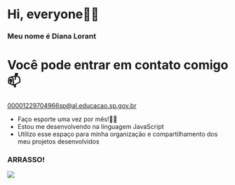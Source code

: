 # Hi, everyone🙆‍♀️

### Meu nome é **Diana** **Lorant**
# Você pode entrar em contato comigo 📫
00001229704966sp@al.educacao.sp.gov.br</br>
- Faço esporte uma vez por mês!🤸‍♀</br>
- Estou me desenvolvendo na linguagem JavaScript</br>
- Utilizo esse espaço para minha organização e compartilhamento dos meu projetos desenvolvidos</br>
### ARRASSO!

![](https://media.tenor.com/Kd1AutC90hsAAAAi/pepe-thumbs-up.gif)
